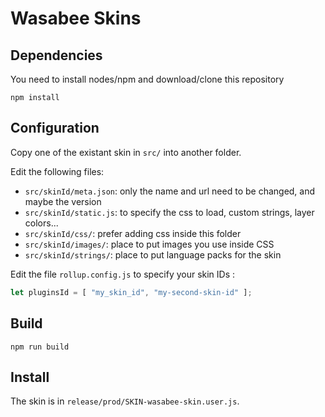 # Wasabee Skins

## Dependencies
You need to install nodes/npm and download/clone this repository

    npm install

## Configuration

Copy one of the existant skin in `src/` into another folder.

Edit the following files:

 - `src/skinId/meta.json`: only the name and url need to be changed, and maybe the version
 - `src/skinId/static.js`: to specify the css to load, custom strings, layer colors...
 - `src/skinId/css/`: prefer adding css inside this folder
 - `src/skinId/images/`: place to put images you use inside CSS
 - `src/skinId/strings/`: place to put language packs for the skin

Edit the file `rollup.config.js` to specify your skin IDs :
```js
let pluginsId = [ "my_skin_id", "my-second-skin-id" ];
```

## Build
    npm run build

## Install

The skin is in `release/prod/SKIN-wasabee-skin.user.js`.

